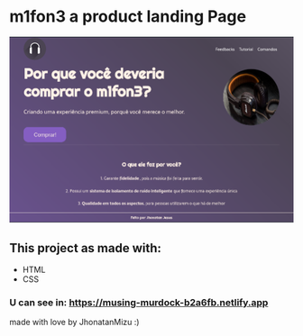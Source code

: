 # m1fon3 a product landing Page
<p align="center">
<img src="./img/print.png">
</p>

## This project as made with:

- HTML
- CSS
### U can see in: https://musing-murdock-b2a6fb.netlify.app
made with love by JhonatanMizu :)